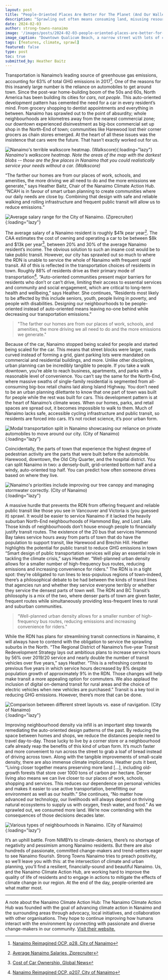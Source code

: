 ```yaml
---
layout: post
title: "People-Oriented Places Are Better For The Planet (And Our Wallet)"
description: "Sprawling out often means consuming land, misusing resources, and forcing residents into private cars. Building denser cities with people in mind can contribute to a reduction in greenhouse emissions while also improving the lives of residents."
date: 2024-02-03
author: strong-towns-nanaimo
image: '/images/posts/2024-02-03-people-oriented-places-are-better-for-the-planet-and-our-wallet/header.jpg'
image_caption: "Downtown Qualicum Beach, a narrow street with lots of commercial and mixed use buildings pushed right up to the street. The town of Qualicum Beach is more walkable than most municipalities of its size in British Columbia. (Strong Towns Nanaimo)"
tags: [features, climate, sprawl]
featured: false
type: post
toc: true
submitted_by: Heather Baitz
---
```


Transportation is Nanaimo’s leading source of greenhouse gas emissions, accounting for 63% of total GHG emissions in 2017[^1]. One of the reasons for this insanely large number is the reliance on automobiles to get around town. Since the post-war home-building boom of the 50s and 60s, North America has been building its cities for _cars, not people_. This auto-oriented development pattern has cemented the need for a car in every resident’s mind. From grocery shopping to dentist appointments and everything in between. Nanaimo has sprawled out to the point of absurdity; whole neighbourhoods are kilometres away from the nearest commercial zone; our downtown experienced disinvestment as big-box commercial set up shop in the North-End of town; communities like Harewood lost their corner grocers as chain stores emerged. At the heart of all these issues was the insistence that cars were the future. That hasn’t exactly worked out for us.

![Nanaimo's terrible walkscore heatmap. (Walkscore)]({{site.baseurl}}/images/posts/2024-02-03-people-oriented-places-are-better-for-the-planet-and-our-wallet/walk-score-heatmap.png){:loading="lazy"}
*Nanaimo's walkscore heatmap. Note the areas of the map with the darkest blobs -- those are the few places in Nanaimo that you could realistically service your needs without a car. (Walkscore)*

“The farther our homes are from our places of work, schools, and amenities, the more driving we all need to do and the more emissions we generate,” says Heather Baitz, Chair of the Nanaimo Climate Action Hub. “NCAH is in favour of smart urban planning to create communities where our daily needs are close by. Combining that design with safe and reliable walking and rolling infrastructure and frequent public transit will allow us to reduce emissions.”

![Average salary range for the City of Nanaimo. (Ziprecruiter)]({{site.baseurl}}/images/posts/2024-02-03-people-oriented-places-are-better-for-the-planet-and-our-wallet/nanaimo-average-salaries.png){:loading="lazy"}

The average salary of a Nanaimo resident is roughly $41k pear year[^2]. The CAA estimates the cost of owning and operating a car to be between $8k and $13k per year[^3], between 20% and 30% of the average Nanaimo resident’s income. The obvious solution to such an insane cost would be to take public transit. However, our city has sprawled out so much to where the RDN is unable to service the whole of Nanaimo with frequent rapid transit. All of this is reflected in the transportation choices of residents in town. Roughly 88% of residents drive as their primary mode of transportation[^4]. “Auto-oriented communities present major barriers for residents who don’t or can’t drive, limiting their access to essential services and community and social engagement, which are critical to long-term health and wellbeing,” says Heather. She continues, “Residents most likely to be affected by this include seniors, youth, people living in poverty, and people with disabilities. Designing our neighbourhoods to be people-oriented instead of auto-oriented means leaving no-one behind while decreasing our transportation emissions.”

> "The farther our homes are from our places of work, schools, and amenities, the more driving we all need to do and the more emissions we generate."

Because of the car, Nanaimo stopped being scaled for people and started being scaled for the car. This means that street blocks were larger, roads curved instead of forming a grid, giant parking lots were mandated on commercial and residential buildings, and more. Unlike other disciplines, urban planning can be incredibly tangible to people. If you take a walk downtown, you’re able to reach business, apartments, and parks with a reasonable level of convenience. You can’t say the same for the North-End, where massive swaths of single-family residential is segmented from all-consuming big-box retail chains laid along Island Highway. You don’t need to be an urban planning dilettante to know that one part of town was built for people while the rest was built for cars. This development pattern is at the heart of Nanaimo’s climate woes. When our homes, parks, and retail spaces are spread out, it becomes impossible to walk to them. Much of Nanaimo lacks safe, accessible cycling infrastructure and public transit, so residents are forced into cars. It’s not rocket science, it’s poor urban form. 

![Modal transportation split in Nanaimo showcasing our reliance on private automobiles to move around our city. (City of Nanaimo)]({{site.baseurl}}/images/posts/2024-02-03-people-oriented-places-are-better-for-the-planet-and-our-wallet/target-transportation-modal-split.png){:loading="lazy"}

Coincidentally, the parts of town that experience the highest degree of pedestrian activity are the parts that were built before the automobile. Harewood, downtown, the Old City Quarter, and the hospital district. You can split Nanaimo in two: a densely-built, grid-oriented bottom half and a windy, auto-oriented top half. You can predict how often someone drives based on where they live. 

![Nanaimo's priorities include improving our tree canopy and managing stormwater correctly. (City of Nanaimo)]({{site.baseurl}}/images/posts/2024-02-03-people-oriented-places-are-better-for-the-planet-and-our-wallet/green-urban-centre.png){:loading="lazy"}

A massive hurdle that prevents the RDN from offering frequent and reliable public transit like those you see in Vancouver and Victoria is (you guessed it) sprawl. It would be easier to service Nanaimo if it lacked the heavily suburban North-End neighbourhoods of Hammond Bay, and Lost Lake. Those kinds of neighbourhoods don’t house enough people to financially justify transit routes. The existence of the 20 bus that services Hammond Bay takes service hours away from parts of town that do have the population to support transit, like Harewood and Brechin Hill. Heather highlights the potential for public transit to reduce GHG emissions in town “Smart design of public transportation services will play an essential role in tackling the climate crisis,” says Heather. “Well-planned urban density allows for a smaller number of high-frequency bus routes, reducing emissions and increasing convenience for riders.” The RDN is in a tight spot: they’re obligated to run lines to less-populous regions of town–indeed, there’s a philosophical debate to be had between the kinds of transit lines that agencies run and whether they service everyone terribly or whether they service the densest parts of town well. The RDN and BC Transit’s philosophy is a mix of the two, where denser parts of town are given faster, frequent routes while simultaneously providing less-frequent lines to rural and suburban communities. 

> “Well-planned urban density allows for a smaller number of high-frequency bus routes, reducing emissions and increasing convenience for riders."

While the RDN has plans for streamlining transit connections in Nanaimo, it will always have to contend with the obligation to service the sprawling suburbs in the North. “The Regional District of Nanaimo’s five-year Transit Redevelopment Strategy lays out ambitious plans to increase service hours by 56% over 2019/20 service and nearly double the number of transit vehicles over five years,” says Heather. “This is a refreshing contrast to previous five years in which service hours decreased by 8% despite population growth of approximately 9% in the RDN. Those changes will help make transit a more appealing option for commuters. We also applaud the inclusion of digital on-demand transit for rural areas and the choice of electric vehicles when new vehicles are purchased.” Transit is a key tool in reducing GHG emissions. However, there’s more that can be done.

![Comparison between different street layouts vs. ease of navigation. (City of Nanaimo)]({{site.baseurl}}/images/posts/2024-02-03-people-oriented-places-are-better-for-the-planet-and-our-wallet/street-layout-patterns-vs-navigation.png){:loading="lazy"}

Improving neighbourhood density via infill is an important step towards remediating the auto-oriented design patterns of the past. By reducing the space between homes and shops, we reduce the distances people need to travel day-to-day. Those lucky to live by a corner store or a neighbourhood cafe already reap the benefits of this kind of urban form. It’s much faster and more convenient to run across the street to grab a loaf of bread instead of driving across town. Along with the tangible improvements of small-scale density, there are also immense climate implications. Heather puts it best, “Living closer together means preserving more land [...], including old-growth forests that store over 1000 tons of carbon per hectare. Denser living also means we can live closer to our places of work, schools, shopping and services. This reduces our dependence on personal vehicles and makes it easier to use active transportation, benefitting our environment as well as our health.” She continues, “No matter how advanced our technology, our livelihoods will always depend on thriving natural ecosystems to supply us with oxygen, fresh water, and food.” As we sprawled out, we consumed more land. We’re now contending with the consequences of those decisions decades later.

![Various types of neighbourhoods in Nanaimo. (City of Nanaimo)]({{site.baseurl}}/images/posts/2024-02-03-people-oriented-places-are-better-for-the-planet-and-our-wallet/neighbourhood-types-in-nanaimo.png){:loading="lazy"}

It’s an uphill battle. From NIMBYs to climate-deniers, there’s no shortage of negativity and pessimism among Nanaimo residents. But there are also hundreds of passionate, committed change-makers and trend-setters eager to see Nanaimo flourish. Strong Towns Nanaimo tries to preach positivity, so we’ll leave you with this: at the intersection of climate and urban planning, you’ll find a resilient, financially-sound and beautiful Nanaimo. Us, and the Nanaimo Climate Action Hub, are working hard to improve the quality of life of residents and to engage in actions to mitigate the effects of climate change in our region. At the end of the day, people-oriented are what matter most. 

***

A note about the Nanaimo Climate Action Hub: The Nanaimo Climate Action Hub was founded with the goal of advancing climate action in Nanaimo and the surrounding areas through advocacy, local initiatives, and collaboration with other organisations. They hope to continue improving how humans interact with the environment by connecting with passionate and diverse change-makers in our community. [Visit their website.](https://www.nanaimoclimateaction.org/) 

[^1]: [Nanaimo Reimagined OCP, p28, City of Nanaimo](https://www.nanaimo.ca/docs/city-plan-documents/city-plan---low-resolution-2022-jul-04.pdf)
[^2]: [Average Nanaimo Salaries, Ziprecruiter](https://www.ziprecruiter.com/Salaries/-in-Nanaimo,BC)
[^3]: [Cost of Car Ownership, Global News](https://globalnews.ca/news/3832649/car-ownership-costs-public-transit-canada/)
[^4]: [Nanaimo Reimagined OCP, p207, City of Nanaimo](https://www.nanaimo.ca/docs/city-plan-documents/city-plan---low-resolution-2022-jul-04.pdf)